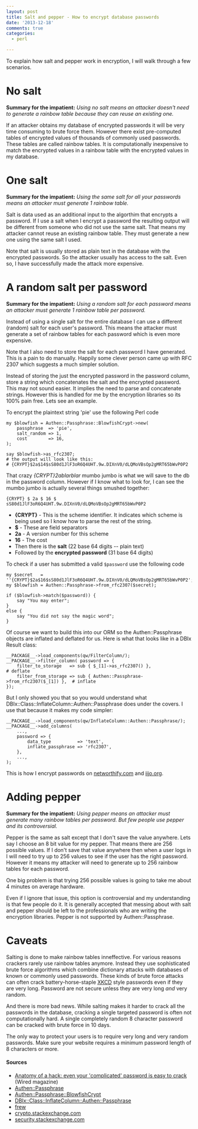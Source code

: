 ```yaml
---
layout: post
title: Salt and pepper - How to encrypt database passwords
date: '2013-12-18'
comments: true
categories:
  - perl

---
```


To explain how salt and pepper work in encryption, I will walk through a few
scenarios.

# No salt

**Summary for the impatient:**  *Using no salt means an attacker doesn't need
to generate a rainbow table because they can reuse an existing one.*

If an attacker obtains my database of encrypted passwords it will be very time
consuming to brute force them.  However there exist pre-computed tables of
encrypted values of thousands of commonly used passwords.  These tables are called
rainbow tables.  It is computationally inexpensive to match the encrypted
values in a rainbow table with the encrypted values in my database.


# One salt

**Summary for the impatient:**  *Using the same salt for all your passwords
means an attacker must generate 1 rainbow table.*

Salt is data used as an additional input to the algorthim that encrypts a
password.  If I use a salt when I encrypt a password the resulting output will
be different from someone who did not use the same salt.  That means my
attacker cannot reuse an existing rainbow table.  They must generate a new one
using the same salt I used.  

Note that salt is usually stored as plain text in the database with the
encrypted passwords.  So the attacker usually has access to the salt.  Even so,
I have successfully made the attack more expensive.


# A random salt per password

**Summary for the impatient:**  *Using a random salt for each password means an
attacker must generate 1 rainbow table per password.*

Instead of using a single salt for the entire database I can use a different
(random) salt for each user's password.  This means the attacker must generate
a set of rainbow tables for each password which is even more expensive.  

Note that I also need to store the salt for each password I have generated.
This is a pain to do manually.  Happily some clever person came up with RFC
2307 which suggests a much simpler solution.

Instead of storing the just the encrypted password in the password column, store
a string which concatenates the salt and the encrypted password.  This may not
sound easier.  It implies the need to parse and concatenate strings.  However
this is handled for me by the encryption libraries so its 100% pain free.  Lets
see an example.

To encrypt the plaintext string 'pie' use the following Perl code

    my $blowfish = Authen::Passphrase::BlowfishCrypt->new(
        passphrase  => 'pie',
        salt_random => 1,
        cost        => 16,
    );

    say $blowfish->as_rfc2307; 
    # the output will look like this:
    # {CRYPT}$2a$14$sS80d1JlF3oR6Q4UHT.9w.DIXnV0/dLQMoVBsOp2gMRT65bWvP0P2

That crazy *{CRYPT}$2a$blarblar* mumbo jumbo is what we will save to the db in the password
column.  However if I know what to look for, I can see the mumbo jumbo is actually
several things smushed together:

    {CRYPT} $ 2a $ 16 $ sS80d1JlF3oR6Q4UHT.9w.DIXnV0/dLQMoVBsOp2gMRT65bWvP0P2

 - **{CRYPT}** - This is the scheme identifier.  It indicates which scheme is being used
   so I know how to parse the rest of the string.
 - **$** - These are field separators
 - **2a** - A version number for this scheme
 - **16** - The cost
 - Then there is the **salt** (22 base 64 digits -- plain text)
 - Followed by the **encrypted password** (31 base 64 digits)

To check if a user has submitted a valid `$password`  use the following code

    my $secret   = ''{CRYPT}$2a$16$sS80d1JlF3oR6Q4UHT.9w.DIXnV0/dLQMoVBsOp2gMRT65bWvP0P2';
    my $blowfish = Authen::Passphrase->from_rfc2307($secret);

    if ($blowfish->match($password)) {
        say "You may enter";
    }
    else {
        say "You did not say the magic word";
    }

Of course we want to build this into our ORM so the Authen::Passphrase objects
are inflated and deflated for us.  Here is what that looks like in a DBIx
Result class:

    __PACKAGE__->load_components(qw/FilterColumn/);
    __PACKAGE__->filter_column( password => {
        filter_to_storage   => sub { $_[1]->as_rfc2307() },                      # deflate
        filter_from_storage => sub { Authen::Passphrase->from_rfc2307($_[1]) },  # inflate
    });

But I only showed you that so you would understand what
DBIx::Class::InflateColumn::Authen::Passphrase does under the covers.  I use
that because it makes my code simpler:

    __PACKAGE__->load_components(qw/InflateColumn::Authen::Passphrase/);
    __PACKAGE__->add_columns(
        ...,
        password => {
            data_type          => 'text',
            inflate_passphrase => 'rfc2307',
        },
        ...,
    );

This is how I encrypt passwords on [networthify.com](https://networthify.com)
and [iijo.org](http://iijo.org).


# Adding pepper

**Summary for the impatient:**  *Using pepper means an attacker must generate
many rainbow tables per password. But few people use pepper and its
controversial.*

Pepper is the same as salt except that I don't save the value anywhere.  Lets
say I choose an 8 bit value for my pepper.  That means there are 256
possible values.  If I don't save that value anywhere then when a user logs
in I will need to try up to 256 values to see if the user has the right
password.  However it means my attacker will need to generate up to 256
rainbow tables for each password.

One big problem is that trying 256 possible values is going to take me about 4
minutes on average hardware.

Even if I ignore that issue, this option is controversial and my understanding
is that few people do it.  It is generally accepted that messing about with
salt and pepper should be left to the professionals who are writing the
encryption libraries.  Pepper is not supported by Authen::Passphrase. 


# Caveats 

Salting is done to make rainbow tables inneffective.  For various reasons
crackers rarely use rainbow tables anymore.  Instead they use sophisticated
brute force algorithms which combine dictionary attacks with databases of known
or commonly used passwords.  These kinds of brute force attacks can often crack
battery-horse-staple [XKCD](http://xkcd.com/936/) style passwords even if they
are very long.  Password are not secure unless they are very long *and*
very random.  

And there is more bad news.  While salting makes it harder to crack all the
passwords in the database, cracking a single targeted password is often not
computationally hard.  A single completely random 8 character password can be
cracked with brute force in 10 days.  

The only way to protect your users is to require very long and very random
passwords.  Make sure your website requires a minimum password length of 8
characters or more.

#### Sources 

 * [Anatomy of a hack: even your 'complicated' password is easy to crack](http://www.wired.co.uk/news/archive/2013-05/28/password-cracking/viewall) (Wired magazine)
 * [Authen::Passphrase](https://metacpan.org/pod/Authen::Passphrase)
 * [Authen::Passphrase::BlowfishCrypt](https://metacpan.org/pod/Authen::Passphrase::BlowfishCrypt)
 * [DBIx::Class::InflateColumn::Authen::Passphrase](https://metacpan.org/pod/DBIx::Class::InflateColumn::Authen::Passphrase)
 * [frew](http://blog.afoolishmanifesto.com/archives/1910)
 * [crypto.stackexchange.com](http://crypto.stackexchange.com/questions/1776/can-you-help-me-understand-what-a-cryptographic-salt-is)
 * [security.stackexchange.com](http://security.stackexchange.com/questions/3272/password-hashing-add-salt-pepper-or-is-salt-enough)


